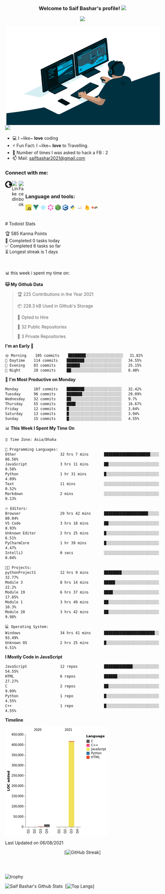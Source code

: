 <h3 align="center">
  Welcome to Saif Bashar's profile!
  <img src="https://media.giphy.com/media/hvRJCLFzcasrR4ia7z/giphy.gif" width="28">
</h3>
<p align="center">
  <a href="https://github.com/saifbashar"><img src="https://readme-typing-svg.herokuapp.com/?lines=Full-stack%20web%20and%20app%20developer;Self-taught%20UI%2FUX%20Designer;2%2B%20years%20of%20coding%20experience;Always%20learning%20new%20things&center=true&width=380&height=45"></a>
</p>


<img align="right" alt="GIF" src="https://raw.githubusercontent.com/saifbashar/saifbashar/main/code.gif" width="500" height="320" />

  
![](https://komarev.com/ghpvc/?username=saifbashar&color=green&style=flat-square&label=PROFILE+VIEWS)



  
  

- 💻 I ~like~ **love** coding
- ⚡ Fun Fact: I ~like~ **love** to Travelling.
- 🏅 Number of times I was asked to hack a FB : 2
- 📫 Mail: saifbashar2021@gmail.com

 
<!-- - Usesless Stats:
 👯 I have successfully worked on production level projects regarding android, web and backend.
currently perfecting my skills with ReactJS and Android MVVM Architecture.


-->
 ### Connect with me:

[<img align="left" alt="" width="22px" src="https://raw.githubusercontent.com/iconic/open-iconic/master/svg/globe.svg" />][website]
[<img align="left" alt="LinkedIn" width="22px" src="https://cdn.jsdelivr.net/npm/simple-icons@v3/icons/linkedin.svg" />][linkedin]
[<img align="left" alt="Facebook" width="22px" src="https://cdn.jsdelivr.net/npm/simple-icons@v3/icons/facebook.svg" />][facebook]


<br /> 


 ### Language and tools:

<code><img height="20" src="https://raw.githubusercontent.com/github/explore/80688e429a7d4ef2fca1e82350fe8e3517d3494d/topics/javascript/javascript.png"></code>
<code><img height="20" src="https://raw.githubusercontent.com/github/explore/80688e429a7d4ef2fca1e82350fe8e3517d3494d/topics/vue/vue.png"></code>
<code><img height="20" src="https://raw.githubusercontent.com/github/explore/80688e429a7d4ef2fca1e82350fe8e3517d3494d/topics/react/react.png"></code>
<code><img height="20" src="https://raw.githubusercontent.com/github/explore/5c058a388828bb5fde0bcafd4bc867b5bb3f26f3/topics/graphql/graphql.png"></code>
<code><img height="20" src="https://raw.githubusercontent.com/github/explore/80688e429a7d4ef2fca1e82350fe8e3517d3494d/topics/nodejs/nodejs.png"></code>
<code><img height="20" src="https://raw.githubusercontent.com/github/explore/80688e429a7d4ef2fca1e82350fe8e3517d3494d/topics/cpp/cpp.png"></code>
<code><img height="20" src="https://raw.githubusercontent.com/github/explore/80688e429a7d4ef2fca1e82350fe8e3517d3494d/topics/python/python.png"></code>
<code><img height="20" src="https://raw.githubusercontent.com/github/explore/80688e429a7d4ef2fca1e82350fe8e3517d3494d/topics/mysql/mysql.png"></code>
<code><img height="20" src="https://raw.githubusercontent.com/github/explore/80688e429a7d4ef2fca1e82350fe8e3517d3494d/topics/firebase/firebase.png"></code>
<code><img height="20" src="https://raw.githubusercontent.com/github/explore/80688e429a7d4ef2fca1e82350fe8e3517d3494d/topics/git/git.png"></code>

  
  


<br />
# Todoist Stats

<!-- TODO-IST:START -->
🏆  585 Karma Points           
🌸  Completed 0 tasks today           
✅  Completed 6 tasks so far           
⏳  Longest streak is 1 days
<!-- TODO-IST:END -->
<br />

📊 this week i spent my time on:
<br />

<!--START_SECTION:waka-->
**🐱 My Github Data** 

> 🏆 225 Contributions in the Year 2021
 > 
> 📦 228.3 kB Used in Github's Storage 
 > 
> 💼 Opted to Hire
 > 
> 📜 32 Public Repositories 
 > 
> 🔑 3 Private Repositories  
 > 
**I'm an Early 🐤** 

```text
🌞 Morning    105 commits    ████████░░░░░░░░░░░░░░░░░   31.82% 
🌆 Daytime    114 commits    ████████░░░░░░░░░░░░░░░░░   34.55% 
🌃 Evening    83 commits     ██████░░░░░░░░░░░░░░░░░░░   25.15% 
🌙 Night      28 commits     ██░░░░░░░░░░░░░░░░░░░░░░░   8.48%

```
📅 **I'm Most Productive on Monday** 

```text
Monday       107 commits    ████████░░░░░░░░░░░░░░░░░   32.42% 
Tuesday      96 commits     ███████░░░░░░░░░░░░░░░░░░   29.09% 
Wednesday    32 commits     ██░░░░░░░░░░░░░░░░░░░░░░░   9.7% 
Thursday     55 commits     ████░░░░░░░░░░░░░░░░░░░░░   16.67% 
Friday       12 commits     █░░░░░░░░░░░░░░░░░░░░░░░░   3.64% 
Saturday     13 commits     █░░░░░░░░░░░░░░░░░░░░░░░░   3.94% 
Sunday       15 commits     █░░░░░░░░░░░░░░░░░░░░░░░░   4.55%

```


📊 **This Week I Spent My Time On** 

```text
⌚︎ Time Zone: Asia/Dhaka

💬 Programming Languages: 
Other                    32 hrs 7 mins       █████████████████████░░░░   86.56% 
JavaScript               3 hrs 11 mins       ██░░░░░░░░░░░░░░░░░░░░░░░   8.58% 
Python                   1 hr 31 mins        █░░░░░░░░░░░░░░░░░░░░░░░░   4.09% 
Text                     11 mins             ░░░░░░░░░░░░░░░░░░░░░░░░░   0.52% 
Markdown                 2 mins              ░░░░░░░░░░░░░░░░░░░░░░░░░   0.13%

🔥 Editors: 
Browser                  29 hrs 42 mins      ████████████████████░░░░░   80.04% 
VS Code                  3 hrs 18 mins       ██░░░░░░░░░░░░░░░░░░░░░░░   8.93% 
Unknown Editor           2 hrs 25 mins       █░░░░░░░░░░░░░░░░░░░░░░░░   6.51% 
PyCharmCore              1 hr 39 mins        █░░░░░░░░░░░░░░░░░░░░░░░░   4.47% 
IntelliJ                 0 secs              ░░░░░░░░░░░░░░░░░░░░░░░░░   0.04%

🐱‍💻 Projects: 
pythonProject1           12 hrs 9 mins       ████████░░░░░░░░░░░░░░░░░   32.77% 
Module 3                 8 hrs 14 mins       █████░░░░░░░░░░░░░░░░░░░░   22.2% 
Module 19                6 hrs 37 mins       ████░░░░░░░░░░░░░░░░░░░░░   17.85% 
Module 1                 3 hrs 49 mins       ██░░░░░░░░░░░░░░░░░░░░░░░   10.3% 
Module 20                3 hrs 42 mins       ██░░░░░░░░░░░░░░░░░░░░░░░   9.98%

💻 Operating System: 
Windows                  34 hrs 41 mins      ███████████████████████░░   93.49% 
Unknown OS               2 hrs 25 mins       █░░░░░░░░░░░░░░░░░░░░░░░░   6.51%

```

**I Mostly Code in JavaScript** 

```text
JavaScript               12 repos            █████████████░░░░░░░░░░░░   54.55% 
HTML                     6 repos             ██████░░░░░░░░░░░░░░░░░░░   27.27% 
C                        2 repos             ██░░░░░░░░░░░░░░░░░░░░░░░   9.09% 
Python                   1 repo              █░░░░░░░░░░░░░░░░░░░░░░░░   4.55% 
C++                      1 repo              █░░░░░░░░░░░░░░░░░░░░░░░░   4.55%

```


**Timeline**

![Chart not found](https://raw.githubusercontent.com/saifbashar/saifbashar/main/charts/bar_graph.png) 


 Last Updated on 06/08/2021
<!--END_SECTION:waka-->

<div align="center">
  

[![GitHub Streak](https://github-readme-streak-stats.herokuapp.com?user=saifbashar&theme=synthwave)]
  </div>
  
<br /><br />



  ![trophy](https://github-profile-trophy.vercel.app/?username=saifbashar&theme=juicyfresh&no-frame=true&row=1&&margin-w=20&no-bg=true)

  
<img align="left" alt="Saif Bashar's Github Stats" src="https://github-readme-stats.vercel.app/api?username=saifbashar&show_icons=true" />    &nbsp;
[![Top Langs](https://github-readme-stats.vercel.app/api/top-langs?username=saifbashar&count_private=true&show_icons=true)]
  </div>

  



[website]: https://saifbashar.wordpress.com/
[facebook]: https://www.facebook.com/yepitssaif/
[linkedin]:https://www.linkedin.com/in/saifbashar/
<br/>
<br/>


